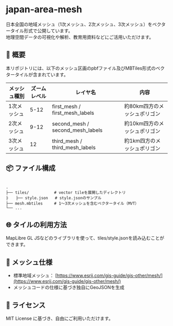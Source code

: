 # japan-area-mesh

日本全国の地域メッシュ（1次メッシュ、2次メッシュ、3次メッシュ）をベクタータイル形式で公開しています。  
地理空間データの可視化や解析、教育用資料などにご活用いただけます。

## 🔷 概要

本リポジトリには、以下のメッシュ区画のpbfファイル及びMBTiles形式のベクタータイルが含まれています。

| メッシュ種別 | ズームレベル | レイヤ名 | 内容                             |
|--------------|------------------------|----------------------------------|----------------------------------|
| 1次メッシュ  | 5-12  | first_mesh / first_mesh_labels | 約80km四方のメッシュポリゴン     |
| 2次メッシュ  | 9-12  | second_mesh / second_mesh_labels | 約10km四方のメッシュポリゴン     |
| 3次メッシュ  | 12  | third_mesh / third_mesh_labels | 約1km四方のメッシュポリゴン |

## 📦 ファイル構成

```

.
├── tiles/           # vector tileを展開したディレクトリ
├　　├── style.json   # style.jsonのサンプル
├── mesh.mbtiles     # 1〜3次メッシュを含むベクタータイル（MVT）
└── ...

````

## 🌐 タイルの利用方法

MapLibre GL JSなどのライブラリを使って、tiles/style.jsonを読み込むことができます。

## 📘 メッシュ仕様

* 標準地域メッシュ：
  [https://www.esrij.com/gis-guide/gis-other/mesh/](https://www.esrij.com/gis-guide/gis-other/mesh/)
* メッシュコードの仕様に基づき独自にGeoJSONを生成

## 🪪 ライセンス

MIT License に基づき、自由にご利用いただけます。
